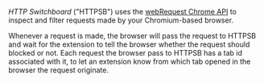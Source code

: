 *HTTP Switchboard* ("HTTPSB") uses the [webRequest Chrome API](http://developer.chrome.com/extensions/webRequest.html) to inspect and filter requests made by your Chromium-based browser.

Whenever a request is made, the browser will pass the request to HTTPSB and wait for the extension to tell the browser whether the request should blocked or not. Each request the browser pass to HTTPSB has a tab id associated with it, to let an extension know from which tab opened in the browser the request originate.

